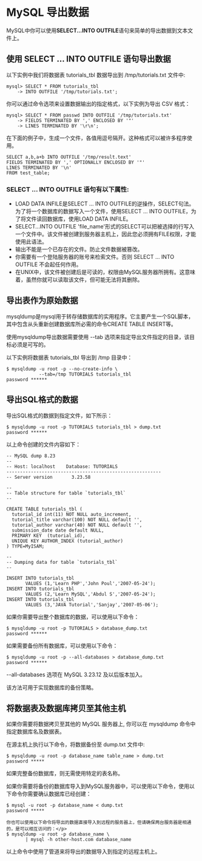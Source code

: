 
# MySQL 导出数据

MySQL中你可以使用**SELECT...INTO OUTFILE**语句来简单的导出数据到文本文件上。

## 使用 SELECT ... INTO OUTFILE 语句导出数据

以下实例中我们将数据表 tutorials_tbl 数据导出到 /tmp/tutorials.txt 文件中:

```
mysql> SELECT * FROM tutorials_tbl 
    -> INTO OUTFILE '/tmp/tutorials.txt';

```

你可以通过命令选项来设置数据输出的指定格式，以下实例为导出 CSV 格式：

```
mysql> SELECT * FROM passwd INTO OUTFILE '/tmp/tutorials.txt'
    -> FIELDS TERMINATED BY ',' ENCLOSED BY '"'
    -> LINES TERMINATED BY '\r\n';

```

在下面的例子中，生成一个文件，各值用逗号隔开。这种格式可以被许多程序使用。

```
SELECT a,b,a+b INTO OUTFILE '/tmp/result.text'
FIELDS TERMINATED BY ',' OPTIONALLY ENCLOSED BY '"'
LINES TERMINATED BY '\n'
FROM test_table;

```

### SELECT ... INTO OUTFILE 语句有以下属性:

*   LOAD DATA INFILE是SELECT ... INTO OUTFILE的逆操作，SELECT句法。为了将一个数据库的数据写入一个文件，使用SELECT ... INTO OUTFILE，为了将文件读回数据库，使用LOAD DATA INFILE。
*   SELECT...INTO OUTFILE 'file_name'形式的SELECT可以把被选择的行写入一个文件中。该文件被创建到服务器主机上，因此您必须拥有FILE权限，才能使用此语法。
*   输出不能是一个已存在的文件。防止文件数据被篡改。
*   你需要有一个登陆服务器的账号来检索文件。否则 SELECT ... INTO OUTFILE 不会起任何作用。
*   在UNIX中，该文件被创建后是可读的，权限由MySQL服务器所拥有。这意味着，虽然你就可以读取该文件，但可能无法将其删除。

## 导出表作为原始数据

mysqldump是mysql用于转存储数据库的实用程序。它主要产生一个SQL脚本，其中包含从头重新创建数据库所必需的命令CREATE TABLE INSERT等。

使用mysqldump导出数据需要使用 --tab 选项来指定导出文件指定的目录，该目标必须是可写的。

以下实例将数据表 tutorials_tbl 导出到 /tmp 目录中：

```
$ mysqldump -u root -p --no-create-info \
            --tab=/tmp TUTORIALS tutorials_tbl
password ******

```

## 导出SQL格式的数据

导出SQL格式的数据到指定文件，如下所示：

```
$ mysqldump -u root -p TUTORIALS tutorials_tbl > dump.txt
password ******

```

以上命令创建的文件内容如下：

```
-- MySQL dump 8.23
--
-- Host: localhost    Database: TUTORIALS
---------------------------------------------------------
-- Server version       3.23.58

--
-- Table structure for table `tutorials_tbl`
--

CREATE TABLE tutorials_tbl (
  tutorial_id int(11) NOT NULL auto_increment,
  tutorial_title varchar(100) NOT NULL default '',
  tutorial_author varchar(40) NOT NULL default '',
  submission_date date default NULL,
  PRIMARY KEY  (tutorial_id),
  UNIQUE KEY AUTHOR_INDEX (tutorial_author)
) TYPE=MyISAM;

--
-- Dumping data for table `tutorials_tbl`
--

INSERT INTO tutorials_tbl 
       VALUES (1,'Learn PHP','John Poul','2007-05-24');
INSERT INTO tutorials_tbl 
       VALUES (2,'Learn MySQL','Abdul S','2007-05-24');
INSERT INTO tutorials_tbl 
       VALUES (3,'JAVA Tutorial','Sanjay','2007-05-06');

```

如果你需要导出整个数据库的数据，可以使用以下命令：

```
$ mysqldump -u root -p TUTORIALS > database_dump.txt
password ******

```

如果需要备份所有数据库，可以使用以下命令：

```
$ mysqldump -u root -p --all-databases > database_dump.txt
password ******

```

--all-databases 选项在 MySQL 3.23.12 及以后版本加入。

该方法可用于实现数据库的备份策略。

## 将数据表及数据库拷贝至其他主机

如果你需要将数据拷贝至其他的 MySQL 服务器上, 你可以在 mysqldump 命令中指定数据库名及数据表。

在源主机上执行以下命令，将数据备份至 dump.txt 文件中:

```
$ mysqldump -u root -p database_name table_name > dump.txt
password *****

```

如果完整备份数据库，则无需使用特定的表名称。

如果你需要将备份的数据库导入到MySQL服务器中，可以使用以下命令，使用以下命令你需要确认数据库已经创建：

```
$ mysql -u root -p database_name < dump.txt
password *****

```

```
你也可以使用以下命令将导出的数据直接导入到远程的服务器上，但请确保两台服务器是相通的，是可以相互访问的：</p>
$ mysqldump -u root -p database_name \
       | mysql -h other-host.com database_name

```

以上命令中使用了管道来将导出的数据导入到指定的远程主机上。


